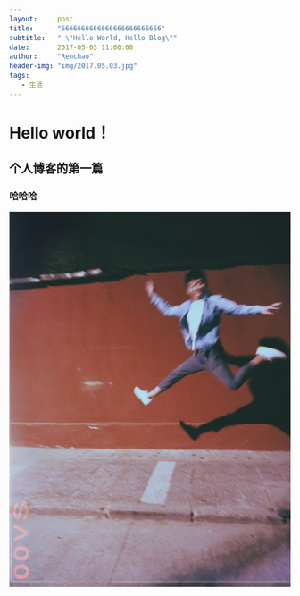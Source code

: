 ```yaml
---
layout:     post
title:      "6666666666666666666666666"
subtitle:   " \"Hello World, Hello Blog\""
date:       2017-05-03 11:00:00
author:     "Renchao"
header-img: "img/2017.05.03.jpg"
tags: 
   - 生活
---
```

# Hello world！

## 个人博客的第一篇

### 哈哈哈

![图片](/img/hahaha.jpg)

